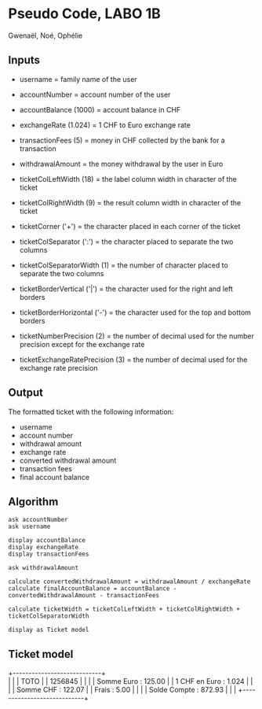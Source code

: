 # Pseudo Code, LABO 1B
Gwenaël, Noé, Ophélie

## Inputs
- username = family name of the user
- accountNumber = account number of the user
- accountBalance (1000) = account balance in CHF
- exchangeRate (1.024) = 1 CHF to Euro exchange rate
- transactionFees (5) = money in CHF collected by the bank for a transaction
- withdrawalAmount = the money withdrawal by the user in Euro

- ticketColLeftWidth (18) = the label column width in character of the ticket
- ticketColRightWidth (9) = the result column width in character of the ticket
- ticketCorner ('+') = the character placed in each corner of the ticket
- ticketColSeparator (':') = the character placed to separate the two columns
- ticketColSeparatorWidth (1) = the number of character placed to separate the two columns
- ticketBorderVertical ('|') = the character used for the right and left borders
- ticketBorderHorizontal ('-') = the character used for the top and bottom borders
- ticketNumberPrecision (2) = the number of decimal used for the number precision except for the exchange rate 
- ticketExchangeRatePrecision (3) = the number of decimal used for the exchange rate precision 

## Output
The formatted ticket with the following information:
- username
- account number
- withdrawal amount
- exchange rate
- converted withdrawal amount
- transaction fees
- final account balance

## Algorithm
```
ask accountNumber
ask username 

display accountBalance
display exchangeRate
display transactionFees

ask withdrawalAmount

calculate convertedWithdrawalAmount = withdrawalAmount / exchangeRate
calculate finalAccountBalance = accountBalance - convertedWithdrawalAmount - transactionFees

calculate ticketWidth = ticketColLeftWidth + ticketColRightWidth + ticketColSeparatorWidth

display as Ticket model
```

## Ticket model
+----------------------------+  
|                            |
| TOTO                       |
| 1256845                    |
|                            |
| Somme Euro       :  125.00 |
| 1 CHF en Euro    :   1.024 |
|                            |
| Somme CHF        :  122.07 |
| Frais            :    5.00 |
|                            |
| Solde Compte     :  872.93 |
|                            |
+----------------------------+

